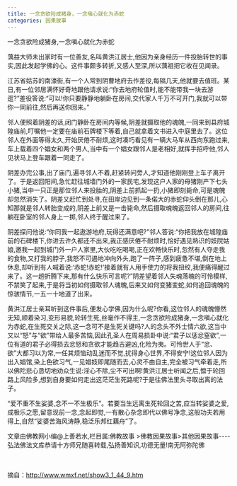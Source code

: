 ```yaml
---
title: 一念贪欲险成猪身，一念嗔心就化为赤蛇
categories: 因果故事
---
```


	   
一念贪欲险成猪身,一念嗔心就化为赤蛇

蕅益大师未出家时有一位善友,名叫黄洪江居士,他因为亲身经历一件投胎转世的事实,因此发起学佛的心。这件事颇多转折,又感人至深,所以蕅祖把它收在见闻录。

江苏省姑苏的南濠街,有一个人常到阴曹地府去作差役,每隔几天,他就要去值班。某日,有一位邻居满怀好奇地跟他请求说:“你去地府轮值时,能不能带我一块去游逛?”差役答说:“可以!你只要静静地躺卧在房间,交代家人千万不可开门,我就可以带你一同前往,然后再送你回来。”

邻人便照着阴差的话,闭门静卧在房间内等候,阴差就摄取他的魂魄,一同来到县府城隍庙前,叮嘱他一定要在庙前石牌楼下等着,自己就拿着文书进入中庭里去了。这位邻人在外面等得太久,开始厌倦不耐烦,这时凑巧看见有一辆大马车从西向东跑过来,车上载着四个娼女和两个男人,当中有一个娼女跟邻人是老相好,就挥手招呼他,邻人见状马上登车跟着一同走了。

阴差办完公事,出了庙门,遍寻邻人不着,赶紧转问旁人,才知道他刚刚登上车子离开了。于是返回阳间,急忙赶往城墙门外的一家民宅,发现这户人家的母猪刚产下七头小猪,当中一只正是那位邻人来投胎的,阴差上前抓起一扔,小猪即刻毙命,可是魂魄却忽然消失了。阴差又赶忙到处寻,在田岸边见到一条偌大的赤蛇仰头倒在那儿,心知那就是邻人转胎变成的,阴差上前又是一击毙命,然后摄取魂魄返回邻人的房间,往躺在卧室的邻人身上一掷,邻人终于醒过来了。

阴差探问他说:“你同我一起遨游地府,玩得还满意吧?”邻人答说:“你把我放在城隍庙前的石碑楼下,你进去许久都还不出来,我正感厌倦不耐烦时,恰好遇见熟识的妓院姑娘,邀我一起到城门外一户人家里,大伙吃吃喝喝,正在欢畅快乐时,忽然有人夺走我的食物,又打我的脖子,我怒不可遏地冲向外头,跑了一阵子,感到疲惫不堪,倒在地上休息,却听到有人喊着说:‘赤蛇!赤蛇!’接着就有人用手使力的将我扭绞,我便痛得醒过来了。这一趟折腾下来,那有什么快乐可言呢?”阴差望着邻人失魂落魄的可怜模样,不禁笑了起来,于是将当初如何摄取邻人魂魄,后来又如何变猪变蛇,如何追回魂魄的惊骇情节,一五一十地道了出来。

黄洪江居士亲耳听到这件事后,便发心学佛,因为什么呢?你看,这位邻人的魂魄懵然无知,顺着染习,变形易貌,轮转生死,丝毫作不得主,一念贪欲险成猪身,一念嗔心就化为赤蛇,在生死交关之际,这一念可不是生死关键吗?人的念头不外士情六欲,这当中又以“怒”与“欲”带给人最多苦恼,因此孔圣人在周易损卦中说:“君子以惩忿窒欲”,一位有道的君子必得损去忿怒和贪欲才能趋吉避凶,化险为夷。可怜世人于“忿、欲”大都习以为常,一任其烦恼动乱迷而不觉,扰得身心世界,不得安宁!这位邻人因为出入娼馆,染上色欲习气,一见娼妓即尾随而去,心灵不由自主,完全被习气牵着走,所以佛陀悲心恳切地劝众生说:淫心不除,尘不可出啊!黄洪江居士听闻之后,懔于轮回路上风险多,想到自身要如何走出这茫茫生死路呢?于是往佛法里头寻取出离的法子。

“爱不重不生娑婆,念不一不生极乐”。若要当生远离生死轮回之苦,应当转娑婆之爱,成极乐之愿,留意现前一念,念起即觉,一有散心杂念即代以佛号净念,这般功夫若用得上,自然“娑婆苦海风涛静,稳泛乐邦红藕舟”了。

文章由佛教网小编@上善若水,栏目属:佛教故事 >佛教因果故事>其他因果故事----弘法佛法文库恭请十方师兄随喜转载,弘扬善知识,功德无量!南无阿弥陀佛

　 　


摘自：http://www.wmxf.net/show3_1_44_9.htm